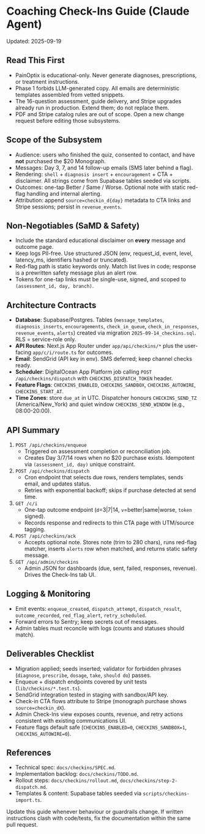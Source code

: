 ﻿# Coaching Check-Ins Guide (Claude Agent)
Updated: 2025-09-19

## Read This First
- PainOptix is educational-only. Never generate diagnoses, prescriptions, or treatment instructions.
- Phase 1 forbids LLM-generated copy. All emails are deterministic templates assembled from vetted snippets.
- The 16-question assessment, guide delivery, and Stripe upgrades already run in production. Extend them; do not replace them.
- PDF and Stripe catalog rules are out of scope. Open a new change request before editing those subsystems.

## Scope of the Subsystem
- Audience: users who finished the quiz, consented to contact, and have **not** purchased the $20 Monograph.
- Messages: Day 3, 7, and 14 follow-up emails (SMS later behind a flag).
- Rendering: `shell` + `diagnosis insert` + `encouragement` + CTA + disclaimer. All strings come from Supabase tables seeded via scripts.
- Outcomes: one-tap Better / Same / Worse. Optional note with static red-flag handling and internal alerting.
- Attribution: append `source=checkin_d{day}` metadata to CTA links and Stripe sessions; persist in `revenue_events`.

## Non-Negotiables (SaMD & Safety)
- Include the standard educational disclaimer on **every** message and outcome page.
- Keep logs PII-free. Use structured JSON (env, request_id, event, level, latency_ms, identifiers hashed or truncated).
- Red-flag path is static keywords only. Match list lives in code; response is a prewritten safety message plus an alert row.
- Tokens for one-tap links must be single-use, signed, and scoped to `(assessment_id, day, branch)`.

## Architecture Contracts
- **Database**: Supabase/Postgres. Tables (`message_templates`, `diagnosis_inserts`, `encouragements`, `check_in_queue`, `check_in_responses`, `revenue_events`, `alerts`) created via migration `2025-09-14_checkins.sql`. RLS = service-role only.
- **API Routes**: Next.js App Router under `app/api/checkins/*` plus the user-facing `app/c/i/route.ts` for outcomes.
- **Email**: SendGrid (API key in env). SMS deferred; keep channel checks ready.
- **Scheduler**: DigitalOcean App Platform job calling `POST /api/checkins/dispatch` with `CHECKINS_DISPATCH_TOKEN` header.
- **Feature Flags**: `CHECKINS_ENABLED`, `CHECKINS_SANDBOX`, `CHECKINS_AUTOWIRE`, `CHECKINS_START_AT`.
- **Time Zones**: store `due_at` in UTC. Dispatcher honours `CHECKINS_SEND_TZ` (America/New_York) and quiet window `CHECKINS_SEND_WINDOW` (e.g., 08:00-20:00).

## API Summary
1. `POST /api/checkins/enqueue`
   - Triggered on assessment completion or reconciliation job.
   - Creates Day 3/7/14 rows when no $20 purchase exists. Idempotent via `(assessment_id, day)` unique constraint.
2. `POST /api/checkins/dispatch`
   - Cron endpoint that selects due rows, renders templates, sends email, and updates status.
   - Retries with exponential backoff; skips if purchase detected at send time.
3. `GET /c/i`
   - One-tap outcome endpoint (`d`=3|7|14, `v`=better|same|worse, `token` signed).
   - Records response and redirects to thin CTA page with UTM/source tagging.
4. `POST /api/checkins/ack`
   - Accepts optional note. Stores note (trim to 280 chars), runs red-flag matcher, inserts `alerts` row when matched, and returns static safety message.
5. `GET /api/admin/checkins`
   - Admin JSON for dashboards (due, sent, failed, responses, revenue). Drives the Check-Ins tab UI.

## Logging & Monitoring
- Emit events: `enqueue_created`, `dispatch_attempt`, `dispatch_result`, `outcome_recorded`, `red_flag_alert`, `retry_scheduled`.
- Forward errors to Sentry; keep secrets out of messages.
- Admin tables must reconcile with logs (counts and statuses should match).

## Deliverables Checklist
- Migration applied; seeds inserted; validator for forbidden phrases (`diagnose`, `prescribe`, `dosage`, `take`, `should do`) passes.
- Enqueue + dispatch endpoints covered by unit tests (`lib/checkins/*.test.ts`).
- SendGrid integration tested in staging with sandbox/API key.
- Check-in CTA flows attribute to Stripe (monograph purchase shows `source=checkin_dX`).
- Admin Check-Ins view exposes counts, revenue, and retry actions consistent with existing communications UI.
- Feature flags default safe (`CHECKINS_ENABLED=0`, `CHECKINS_SANDBOX=1`, `CHECKINS_AUTOWIRE=0`).

## References
- Technical spec: `docs/checkins/SPEC.md`.
- Implementation backlog: `docs/checkins/TODO.md`.
- Rollout steps: `docs/checkins/rollout.md`, `docs/checkins/step-2-dispatch.md`.
- Templates & content: Supabase tables seeded via `scripts/checkins-import.ts`.

Update this guide whenever behaviour or guardrails change. If written instructions clash with code/tests, fix the documentation within the same pull request.
